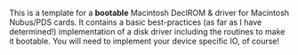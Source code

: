 This is a template for a **bootable** Macintosh DeclROM & driver for Macintosh Nubus/PDS cards.
It contains a basic best-practices (as far as I have determined!) implementation of a disk driver including the routines to make it bootable.
You will need to implement your device specific IO, of course!